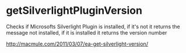 getSilverlightPluginVersion
===========================

Checks if Microsofts Silverlight Plugin is installed, if it's not it returns the message not installed, if it is installed it returns the version number

http://macmule.com/2011/03/07/ea-get-silverlight-version/
